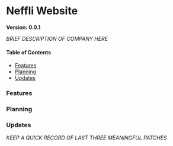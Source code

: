 #  Neffli Website
**Version: 0.0.1**

*BRIEF DESCRIPTION OF COMPANY HERE*

#### Table of Contents
* [Features](#features)
* [Planning](#planning)
* [Updates](#updates)

### Features


### Planning


### Updates

*KEEP A QUICK RECORD OF LAST THREE MEANINGFUL PATCHES*


